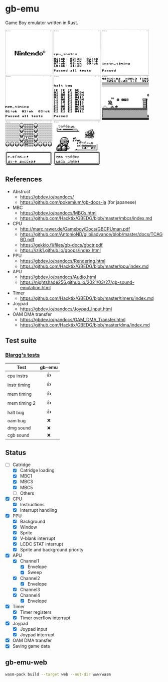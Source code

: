 # gb-emu
Game Boy emulator written in Rust.

![boot_rom](./boot_rom.png)
![instr_timing](./cpu_instrs.png)
![instr_timing](./instr_timing.png)
![mem_timing](./mem_timing.png)
![halt_bug](./halt_bug.png)
![mario](./mario.png)
![pokemon1](./pokemon1.png)
![pokemon2](./pokemon2.png)

## References
- Abstruct
  - https://gbdev.io/pandocs/
  - https://github.com/pokemium/gb-docs-ja (for japanese)
- MBC
  - https://gbdev.io/pandocs/MBCs.html
  - https://github.com/Hacktix/GBEDG/blob/master/mbcs/index.md
- CPU
  - http://marc.rawer.de/Gameboy/Docs/GBCPUman.pdf
  - https://github.com/AntonioND/giibiiadvance/blob/master/docs/TCAGBD.pdf
  - https://gekkio.fi/files/gb-docs/gbctr.pdf
  - https://izik1.github.io/gbops/index.html
- PPU
  - https://gbdev.io/pandocs/Rendering.html
  - https://github.com/Hacktix/GBEDG/blob/master/ppu/index.md
- APU
  - https://gbdev.io/pandocs/Audio.html
  - https://nightshade256.github.io/2021/03/27/gb-sound-emulation.html
- Timer
  - https://github.com/Hacktix/GBEDG/blob/master/timers/index.md
- Joypad
  - https://gbdev.io/pandocs/Joypad_Input.html
- OAM DMA transfer
  - https://gbdev.io/pandocs/OAM_DMA_Transfer.html
  - https://github.com/Hacktix/GBEDG/blob/master/dma/index.md

## Test suite

### [Blargg's tests](https://gbdev.gg8.se/files/roms/blargg-gb-tests/)

| Test         | gb-emu |
| ------------ | :----: |
| cpu instrs   | :+1:   |
| instr timing | :+1:   |
| mem timing   | :+1:   |
| mem timing 2 | :+1:   |
| halt bug     | :+1:   |
| oam bug      | :x:    |
| dmg sound    | :x:    |
| cgb sound    | :x:    |

## Status

- [ ] Catridge
    - [x] Catridge loading
    - [x] MBC1
    - [x] MBC3
    - [x] MBC5
    - [ ] Others
- [x] CPU
    - [x] Instructions
    - [x] Interrupt handling
- [x] PPU
    - [x] Background
    - [x] Window
    - [x] Sprite
    - [x] V-blank interrupt
    - [x] LCDC STAT interrupt
    - [x] Sprite and background priority
- [x] APU
  - [x] Channel1
    - [x] Envelope
    - [x] Sweep
  - [x] Channel2
    - [x] Envelope
  - [x] Channel3
  - [x] Channel4
    - [x] Envelope
- [x] Timer
    - [x] Timer registers
    - [x] Timer overflow interrupt
- [x] Joypad
    - [x] Joypad input
    - [x] Joypad interrupt
- [x] OAM DMA transfer
- [x] Saving game data

## gb-emu-web

```sh
wasm-pack build --target web --out-dir www/wasm
```
